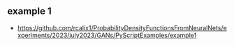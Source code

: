 ## example 1

* https://github.com/rcalix1/ProbabilityDensityFunctionsFromNeuralNets/experiments/2023/july2023/GANs/PyScriptExamples/example1
